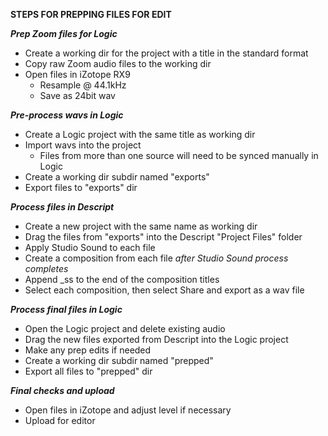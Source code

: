**STEPS FOR PREPPING FILES FOR EDIT**

***Prep Zoom files for Logic***

- Create a working dir for the project with a title in the standard format
- Copy raw Zoom audio files to the working dir
- Open files in iZotope RX9
  - Resample @ 44.1kHz
  - Save as 24bit wav


***Pre-process wavs in Logic***
- Create a Logic project with the same title as working dir
- Import wavs into the project
    - Files from more than one source will need to be synced manually in Logic
- Create a working dir subdir named "exports"
- Export files to "exports" dir


***Process files in Descript***

- Create a new project with the same name as working dir
- Drag the files from "exports" into the Descript "Project Files" folder
- Apply Studio Sound to each file
- Create a composition from each file _after Studio Sound process completes_
- Append _ss to the end of the composition titles
- Select each composition, then select Share and export as a wav file


***Process final files in Logic***

- Open the Logic project and delete existing audio
- Drag the new files exported from Descript into the Logic project
- Make any prep edits if needed
- Create a working dir subdir named "prepped"
- Export all files to "prepped" dir


***Final checks and upload***

- Open files in iZotope and adjust level if necessary
- Upload for editor
